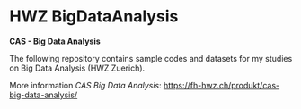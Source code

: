 # HWZ BigDataAnalysis
<b>CAS - Big Data Analysis</b>

The following repository contains sample codes and datasets for my studies on Big Data Analysis (HWZ Zuerich).

More information <i>CAS Big Data Analysis</i>:
https://fh-hwz.ch/produkt/cas-big-data-analysis/
